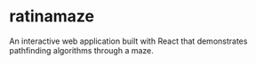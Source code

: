 # ratinamaze
 An interactive web application built with React that demonstrates pathfinding algorithms through a maze.
